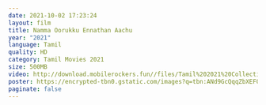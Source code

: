 ```yaml
---
date: 2021-10-02 17:23:24
layout: film
title: Namma Oorukku Ennathan Aachu
year: "2021"
language: Tamil
quality: HD
category: Tamil Movies 2021
size: 500MB
video: http://download.mobilerockers.fun//files/Tamil%202021%20Collection/Namma%20Oorukku%20Ennathan%20Aachu%20(2021)/Namma%20Oorukku%20Ennathan%20Aachu%20(2021)%20Full%20Movies/Namma%20Oorukku%20Ennathan%20Aachu%20(2021)%20DVDRip/Namma%20Oorukku%20Ennathan%20Aachu%20(2021)%20DVDRip%20Single%20Part.mp4
poster: https://encrypted-tbn0.gstatic.com/images?q=tbn:ANd9GcQqqZbXEF03G3kyGcwF0Q8rMRLlFek23iGItg&usqp=CAU
paginate: false
---
```

